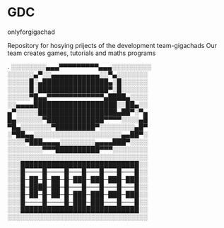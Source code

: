 # GDC
 onlyforgigachad
 
Repository for hosying prijects of the development team-gigachads
Our team creates games, tutorials and maths programs

.
░░░░░░░░▄▄▄▀▀▀▀▀▀▀▀▀▄▄▄░░░░░░░░░
░░░░░░▄▀░░▄▄▄▄▄▄▄▄▄▄▄░░▀▄░░░░░░░
░░░░░█░▄███████████████▄░█░░░░░░
░░░░░█░████████████████▀░█░░░░░░
░░░░░▀█▄▄▀▀▀▀▀▀▀▀▀▀▀▀▀▄████▄░░░░
░░▄▄▄▄███████████████████░░██▄░░
▄▀░░░░░██████████████████▄██▀░▀▄
█▄░░░░░░▀█████████████▀▀▀▀░░░░▄█
▀█▄░░░░░░░▀█████████▀░░░░░░░░▄█▀
░▀██▄▄░░░░░░░░░░░░░░░░░░░░▄▄██▀░
░░░░▀███▄▄▄▄░░░░░░░░▄▄▄▄███▀░░░░
░░░░░░░░▀▀▀██████████▀▀▀░░░░░░░░
░░░░░░░░░░░░░░░░░░░░░░░░░░░░░░░░
░░░███████████████████████████░░
░░░█────█────█───█───█───█───█░░
░░░█─██─█─██─█─███─███─███─███░░
░░░█─████─██─█───█───█───█───█░░
░░░█─██─█─██─█─███─███─███─███░░
░░░█────█────█─███─███───█───█░░
░░░███████████████████████████░░
░░░░░░░░░░░░░░░░░░░░░░░░░░░░░░░░
